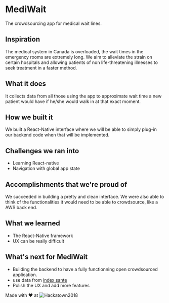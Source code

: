 # MediWait
The crowdsourcing app for medical wait lines.


## Inspiration

The medical system in Canada is overloaded, the wait times in the emergency rooms are extremely long. We aim to alleviate the strain on certain hospitals and allowing patients of non life-threatening illnesses to seek treatment in a faster method.

## What it does

It collects data from all those using the app to approximate wait time a new patient would have if he/she would walk in at that exact moment.

## How we built it

We built a React-Native interface where we will be able to simply plug-in our backend code when that will be implemented.

## Challenges we ran into

* Learning React-native
* Navigation with global app state

## Accomplishments that we're proud of

We succeeded in building a pretty and clean interface. We were also able to think of the functionalities it would need to be able to crowdsource, like a AWS back end.

## What we learned

* The React-Native framework
* UX can be really difficult

## What's next for MediWait

* Building the backend to have a fully functionning open crowdsourced application.
* use data from [index sante](https://www.indexsante.ca/urgences/)
* Polish the UX and add more features



Made with :heart: at ![Hackatown2018](https://lh6.googleusercontent.com/pUDC-aqr04BE73bJqMHICp1nIiCnPxth3kwhYxEgfY5ED7LV90NywW2qG16fq9u5VMpcnz4hMnuG9DBMRfrr=w1440-h1592)
